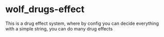 # wolf_drugs-effect
This is a drug effect system, where by config you can decide everything with a simple string, you can do many drug effects
